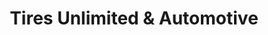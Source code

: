 ---
title: "Tires Unlimited & Automotive"
url: /baltimore/tires-unlimited-und-automotive/
shop: Autowerkstatt
---